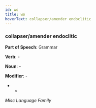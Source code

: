 ```yaml
---
id: wo
title: wo
hoverText: collapser/amender endoclitic
---
```


### collapser/amender endoclitic

**Part of Speech**: Grammar

**Verb**: -

**Noun**: -

**Modifier**: -

- -

*Misc Language Family*